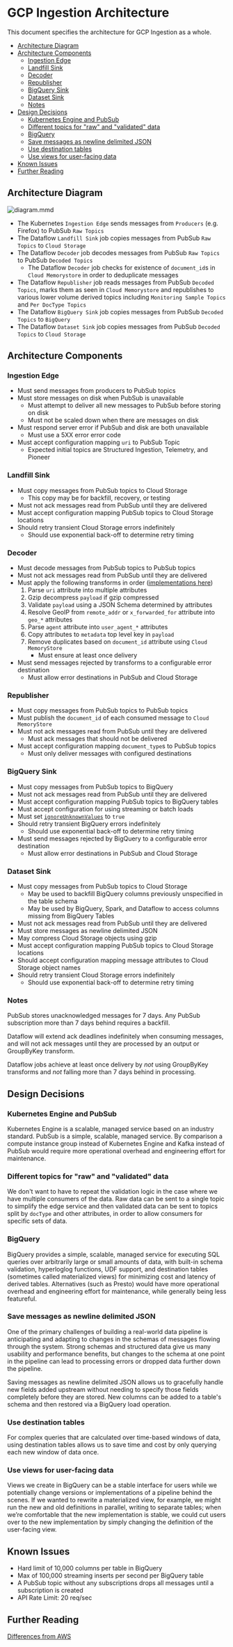 # GCP Ingestion Architecture

This document specifies the architecture for GCP Ingestion as a whole.

<!-- START doctoc generated TOC please keep comment here to allow auto update -->
<!-- DON'T EDIT THIS SECTION, INSTEAD RE-RUN doctoc TO UPDATE -->


- [Architecture Diagram](#architecture-diagram)
- [Architecture Components](#architecture-components)
  - [Ingestion Edge](#ingestion-edge)
  - [Landfill Sink](#landfill-sink)
  - [Decoder](#decoder)
  - [Republisher](#republisher)
  - [BigQuery Sink](#bigquery-sink)
  - [Dataset Sink](#dataset-sink)
  - [Notes](#notes)
- [Design Decisions](#design-decisions)
  - [Kubernetes Engine and PubSub](#kubernetes-engine-and-pubsub)
  - [Different topics for "raw" and "validated" data](#different-topics-for-raw-and-validated-data)
  - [BigQuery](#bigquery)
  - [Save messages as newline delimited JSON](#save-messages-as-newline-delimited-json)
  - [Use destination tables](#use-destination-tables)
  - [Use views for user-facing data](#use-views-for-user-facing-data)
- [Known Issues](#known-issues)
- [Further Reading](#further-reading)

<!-- END doctoc generated TOC please keep comment here to allow auto update -->

## Architecture Diagram

![diagram.mmd](diagram.svg "Architecture Diagram")

- The Kubernetes `Ingestion Edge` sends messages from `Producers` (e.g.
  Firefox) to PubSub `Raw Topics`
- The Dataflow `Landfill Sink` job copies messages from PubSub `Raw Topics` to
  `Cloud Storage`
- The Dataflow `Decoder` job decodes messages from PubSub `Raw Topics` to
  PubSub `Decoded Topics`
   - The Dataflow `Decoder` job checks for existence of `document_id`s in
     `Cloud Memorystore` in order to deduplicate messages
- The Dataflow `Republisher` job reads messages from PubSub `Decoded Topics`,
  marks them as seen in `Cloud Memorystore` and republishes to various
  lower volume derived topics including `Monitoring Sample Topics` and
  `Per DocType Topics`
- The Dataflow `BigQuery Sink` job copies messages from PubSub `Decoded Topics`
  to `BigQuery`
- The Dataflow `Dataset Sink` job copies messages from PubSub `Decoded Topics`
  to `Cloud Storage`

## Architecture Components

### Ingestion Edge

- Must send messages from producers to PubSub topics
- Must store messages on disk when PubSub is unavailable
   - Must attempt to deliver all new messages to PubSub before storing on disk
   - Must not be scaled down when there are messages on disk
- Must respond server error if PubSub and disk are both unavailable
   - Must use a 5XX error error code
- Must accept configuration mapping `uri` to PubSub Topic
   - Expected initial topics are Structured Ingestion, Telemetry, and Pioneer

### Landfill Sink

- Must copy messages from PubSub topics to Cloud Storage
   - This copy may be for backfill, recovery, or testing
- Must not ack messages read from PubSub until they are delivered
- Must accept configuration mapping PubSub topics to Cloud Storage locations
- Should retry transient Cloud Storage errors indefinitely
   - Should use exponential back-off to determine retry timing

### Decoder

- Must decode messages from PubSub topics to PubSub topics
- Must not ack messages read from PubSub until they are delivered
- Must apply the following transforms in order
  ([implementations here](../../ingestion-beam/src/main/java/com/mozilla/telemetry/decoder/))
   1. Parse `uri` attribute into multiple attributes
   1. Gzip decompress `payload` if gzip compressed
   1. Validate `payload` using a JSON Schema determined by attributes
   1. Resolve GeoIP from `remote_addr` or `x_forwarded_for` attribute into
      `geo_*` attributes
   1. Parse `agent` attribute into `user_agent_*` attributes
   1. Copy attributes to `metadata` top level key in `payload`
   1. Remove duplicates based on `document_id` attribute using `Cloud MemoryStore`
      - Must ensure at least once delivery
- Must send messages rejected by transforms to a configurable error destination
   - Must allow error destinations in PubSub and Cloud Storage

### Republisher

- Must copy messages from PubSub topics to PubSub topics
- Must publish the `document_id` of each consumed message to `Cloud MemoryStore`
- Must not ack messages read from PubSub until they are delivered
   - Must ack messages that should not be delivered
- Must accept configuration mapping `document_type`s to PubSub topics
   - Must only deliver messages with configured destinations

### BigQuery Sink

- Must copy messages from PubSub topics to BigQuery
- Must not ack messages read from PubSub until they are delivered
- Must accept configuration mapping PubSub topics to BigQuery tables
- Must accept configuration for using streaming or batch loads
- Must set [`ignoreUnknownValues`](https://beam.apache.org/releases/javadoc/2.7.0/org/apache/beam/sdk/io/gcp/bigquery/BigQueryIO.Write.html#ignoreUnknownValues--)
  to `true`
- Should retry transient BigQuery errors indefinitely
   - Should use exponential back-off to determine retry timing
- Must send messages rejected by BigQuery to a configurable error destination
   - Must allow error destinations in PubSub and Cloud Storage

### Dataset Sink

- Must copy messages from PubSub topics to Cloud Storage
   - May be used to backfill BigQuery columns previously unspecified in the
     table schema
   - May be used by BigQuery, Spark, and Dataflow to access columns missing
     from BigQuery Tables
- Must not ack messages read from PubSub until they are delivered
- Must store messages as newline delimited JSON
- May compress Cloud Storage objects using gzip
- Must accept configuration mapping PubSub topics to Cloud Storage locations
- Should accept configuration mapping message attributes to Cloud Storage object
  names
- Should retry transient Cloud Storage errors indefinitely
   - Should use exponential back-off to determine retry timing

### Notes

PubSub stores unacknowledged messages for 7 days. Any PubSub subscription more
than 7 days behind requires a backfill.

Dataflow will extend ack deadlines indefinitely when consuming messages, and
will not ack messages until they are processed by an output or GroupByKey
transform.

Dataflow jobs achieve at least once delivery by *not* using GroupByKey
transforms and *not* falling more than 7 days behind in processing.

## Design Decisions

### Kubernetes Engine and PubSub

Kubernetes Engine is a scalable, managed service based on an industry standard.
PubSub is a simple, scalable, managed service. By comparison a compute instance
group instead of Kubernetes Engine and Kafka instead of PubSub would require
more operational overhead and engineering effort for maintenance.

### Different topics for "raw" and "validated" data

We don't want to have to repeat the validation logic in the case where we have
multiple consumers of the data. Raw data can be sent to a single topic to
simplify the edge service and then validated data can be sent to topics split
by `docType` and other attributes, in order to allow consumers for specific
sets of data.

### BigQuery

BigQuery provides a simple, scalable, managed service for executing SQL queries
over arbitrarily large or small amounts of data, with built-in schema
validation, hyperloglog functions, UDF support, and destination tables
(sometimes called materialized views) for minimizing cost and latency of
derived tables. Alternatives (such as Presto) would have more operational
overhead and engineering effort for maintenance, while generally being less
featureful.

### Save messages as newline delimited JSON

One of the primary challenges of building a real-world data pipeline is
anticipating and adapting to changes in the schemas of messages flowing through
the system. Strong schemas and structured data give us many usability and
performance benefits, but changes to the schema at one point in the pipeline
can lead to processing errors or dropped data further down the pipeline.

Saving messages as newline delimited JSON allows us to gracefully handle new
fields added upstream without needing to specify those fields completely before
they are stored. New columns can be added to a table's schema and then restored
via a BigQuery load operation.

### Use destination tables

For complex queries that are calculated over time-based windows of data, using
destination tables allows us to save time and cost by only querying each new
window of data once.

### Use views for user-facing data

Views we create in BigQuery can be a stable interface for users while we
potentially change versions or implementations of a pipeline behind the scenes.
If we wanted to rewrite a materialized view, for example, we might run the new
and old definitions in parallel, writing to separate tables; when we’re
comfortable that the new implementation is stable, we could cut users over to
the new implementation by simply changing the definition of the user-facing
view.

## Known Issues

 - Hard limit of 10,000 columns per table in BigQuery
 - Max of 100,000 streaming inserts per second per BigQuery table
 - A PubSub topic without any subscriptions drops all messages until a subscription is created
 - API Rate Limit: 20 req/sec

## Further Reading

[Differences from AWS](differences_from_aws.md)
